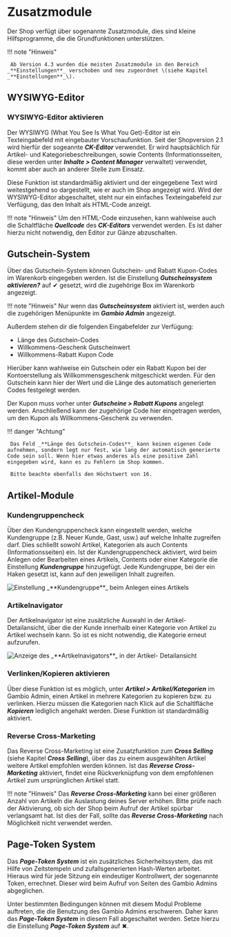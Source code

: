 # Zusatzmodule

Der Shop verfügt über sogenannte Zusatzmodule, dies sind kleine Hilfsprogramme, die die Grundfunktionen unterstützen. 

!!! note "Hinweis"

	 Ab Version 4.3 wurden die meisten Zusatzmodule in den Bereich _**Einstellungen**_ verschoben und neu zugeordnet \(siehe Kapitel _**Einstellungen**_\).

## WYSIWYG-Editor

### WYSIWYG-Editor aktivieren

Der WYSIWYG \(What You See Is What You Get\)-Editor ist ein Texteingabefeld mit eingebauter Vorschaufunktion. Seit der Shopversion 2.1 wird hierfür der sogeannte _**CK-Editor**_ verwendet. Er wird hauptsächlich für Artikel- und Kategoriebeschreibungen, sowie Contents \(Informationsseiten, diese werden unter _**Inhalte \> Content Manager**_ verwaltet\) verwendet, kommt aber auch an anderer Stelle zum Einsatz.

Diese Funktion ist standardmäßig aktiviert und der eingegebene Text wird weitestgehend so dargestellt, wie er auch im Shop angezeigt wird. Wird der WYSIWYG-Editor abgeschaltet, steht nur ein einfaches Texteingabefeld zur Verfügung, das den Inhalt als HTML-Code anzeigt.

!!! note "Hinweis" 
	 Um den HTML-Code einzusehen, kann wahlweise auch die Schaltfläche _**Quellcode**_ des _**CK-Editors**_ verwendet werden. Es ist daher hierzu nicht notwendig, den Editor zur Gänze abzuschalten.
	 
	 
## Gutschein-System

Über das Gutschein-System können Gutschein- und Rabatt Kupon-Codes im Warenkorb eingegeben werden. Ist die Einstellung _**Gutscheinsystem aktivieren?**_ auf ✔ gesetzt, wird die zugehörige Box im Warenkorb angezeigt.

!!! note "Hinweis" 
	 Nur wenn das _**Gutscheinsystem**_ aktiviert ist, werden auch die zugehörigen Menüpunkte im _**Gambio Admin**_ angezeigt.

Außerdem stehen dir die folgenden Eingabefelder zur Verfügung:

-   Länge des Gutschein-Codes
-   Willkommens-Geschenk Gutscheinwert
-   Willkommens-Rabatt Kupon Code

Hierüber kann wahlweise ein Gutschein oder ein Rabatt Kupon bei der Kontoerstellung als Willkommensgeschenk mitgeschickt werden. Für den Gutschein kann hier der Wert und die Länge des automatisch generierten Codes festgelegt werden.

Der Kupon muss vorher unter _**Gutscheine \> Rabatt Kupons**_ angelegt werden. Anschließend kann der zugehörige Code hier eingetragen werden, um den Kupon als Willkommens-Geschenk zu verwenden.

!!! danger "Achtung"

	 Das Feld _**Länge des Gutschein-Codes**_ kann keinen eigenen Code aufnehmen, sondern legt nur fest, wie lang der automatisch generierte Code sein soll. Wenn hier etwas anderes als eine positive Zahl eingegeben wird, kann es zu Fehlern im Shop kommen.

	 Bitte beachte ebenfalls den Höchstwert von 16.	 


## Artikel-Module

### Kundengruppencheck

Über den Kundengruppencheck kann eingestellt werden, welche Kundengruppe \(z.B. Neuer Kunde, Gast, usw.\) auf welche Inhalte zugreifen darf. Dies schließt sowohl Artikel, Kategorien als auch Contents \(Informationsseiten\) ein. Ist der Kundengruppencheck aktiviert, wird beim Anlegen oder Bearbeiten eines Artikels, Contents oder einer Kategorie die Einstellung _**Kundengruppe**_ hinzugefügt. Jede Kundengruppe, bei der ein Haken gesetzt ist, kann auf den jeweiligen Inhalt zugreifen.

![](../Bilder/Abb078prelim_EinstellungKundengruppeBeimAnlegenEinesArtikels.png "Einstellung _**Kundengruppe**_ beim Anlegen eines
        Artikels")

### Artikelnavigator

Der Artikelnavigator ist eine zusätzliche Auswahl in der Artikel-Detailansicht, über die der Kunde innerhalb einer Kategorie von Artikel zu Artikel wechseln kann. So ist es nicht notwendig, die Kategorie erneut aufzurufen.

![](../Bilder/Abb079_AnzeigeDesArtikelnavigatorsInDerArtikel_Detailansicht__.png "Anzeige des _**Artikelnavigators**_ in der
        Artikel- Detailansicht")

### Verlinken/Kopieren aktivieren

Über diese Funktion ist es möglich, unter _**Artikel \> Artikel/Kategorien**_ im Gambio Admin, einen Artikel in mehrere Kategorien zu kopieren bzw. zu verlinken. Hierzu müssen die Kategorien nach Klick auf die Schaltlfläche _**Kopieren**_ lediglich angehakt werden. Diese Funktion ist standardmäßig aktiviert.

### Reverse Cross-Marketing

Das Reverse Cross-Marketing ist eine Zusatzfunktion zum _**Cross Selling**_ \(siehe Kapitel _**Cross Selling**_\), über das zu einem ausgewählten Artikel weitere Artikel empfohlen werden können. Ist das _**Reverse Cross-Marketing**_ aktiviert, findet eine Rückverknüpfung von dem empfohlenen Artikel zum ursprünglichen Artikel statt.

!!! note "Hinweis" 
	 Das _**Reverse Cross-Marketing**_ kann bei einer größeren Anzahl von Artikeln die Auslastung deines Server erhöhen. Bitte prüfe nach der Aktivierung, ob sich der Shop beim Aufruf der Artikel spürbar verlangsamt hat. Ist dies der Fall, sollte das _**Reverse Cross-Marketing**_ nach Möglichkeit nicht verwendet werden.
	 
	 
## Page-Token System

Das _**Page-Token System**_ ist ein zusätzliches Sicherheitssystem, das mit Hilfe von Zeitstempeln und zufallsgenerierten Hash-Werten arbeitet. Hieraus wird für jede Sitzung ein eindeutiger Kontrollwert, der sogenannte Token, errechnet. Dieser wird beim Aufruf von Seiten des Gambio Admins abgeglichen.

Unter bestimmten Bedingungen können mit diesem Modul Probleme auftreten, die die Benutzung des Gambio Admins erschweren. Daher kann das _**Page-Token System**_ in diesem Fall abgeschaltet werden. Setze hierzu die Einstellung _**Page-Token System**_ auf ✖.